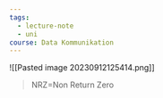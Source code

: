 ```yaml
---
tags:
  - lecture-note
  - uni
course: Data Kommunikation
---
```

![[Pasted image 20230912125414.png]]
>NRZ=Non Return Zero

